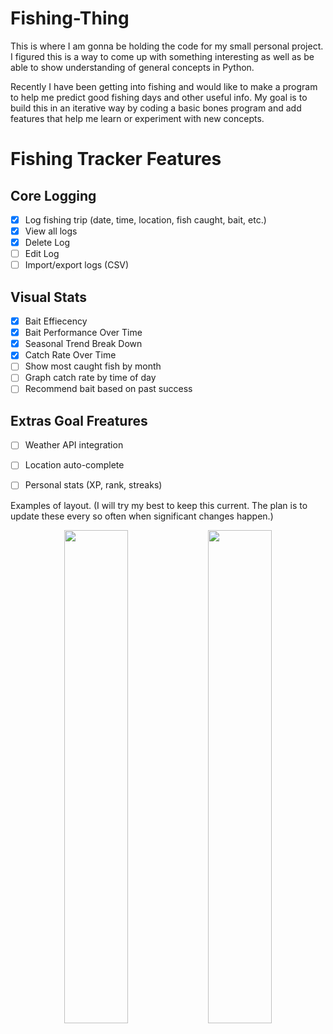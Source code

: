 # Fishing-Thing
This is where I am gonna be holding the code for my small personal project. I figured this is a way to come up with something interesting as well as be able to show understanding of general concepts in Python.

Recently I have been getting into fishing and would like to make a program to help me predict good fishing days and other useful info. My goal is to build this in an iterative way by coding a basic bones program and add features that help me learn or experiment with new concepts.

# Fishing Tracker Features

## Core Logging
- [x] Log fishing trip (date, time, location, fish caught, bait, etc.)
- [x] View all logs
- [x] Delete Log
- [ ] Edit Log
- [ ] Import/export logs (CSV)

## Visual Stats
- [x] Bait Effiecency
- [x] Bait Performance Over Time
- [x] Seasonal Trend Break Down
- [x] Catch Rate Over Time
- [ ] Show most caught fish by month
- [ ] Graph catch rate by time of day
- [ ] Recommend bait based on past success

## Extras Goal Freatures
- [ ] Weather API integration
- [ ] Location auto-complete
- [ ] Personal stats (XP, rank, streaks)



Examples of layout. (I will try my best to keep this current. The plan is to update these every so often when significant changes happen.)
<p align="center">
  <img src="https://github.com/user-attachments/assets/0f3a5336-253e-4620-bbbf-c76c0bc97398" width="45%" />
  <img src="https://github.com/user-attachments/assets/3cfc8c65-08e6-4570-b620-311336706384" width="45%" />
</p>



